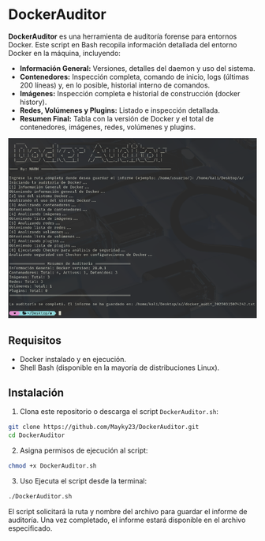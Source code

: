 # DockerAuditor

**DockerAuditor** es una herramienta de auditoría forense para entornos Docker.
Este script en Bash recopila información detallada del entorno Docker en la máquina, incluyendo:

- **Información General:** Versiones, detalles del daemon y uso del sistema.
- **Contenedores:** Inspección completa, comando de inicio, logs (últimas 200 líneas) y, en lo posible, historial interno de comandos.
- **Imágenes:** Inspección completa e historial de construcción (docker history).
- **Redes, Volúmenes y Plugins:** Listado e inspección detallada.
- **Resumen Final:** Tabla con la versión de Docker y el total de contenedores, imágenes, redes, volúmenes y plugins.

![DcokerAuditor](img/foto.png)

## Requisitos

- Docker instalado y en ejecución.
- Shell Bash (disponible en la mayoría de distribuciones Linux).

## Instalación

1. Clona este repositorio o descarga el script `DockerAuditor.sh`:
```bash
git clone https://github.com/Mayky23/DockerAuditor.git
cd DockerAuditor
```
2. Asigna permisos de ejecución al script:
```bash
chmod +x DockerAuditor.sh
```
3. Uso
Ejecuta el script desde la terminal:
```bash
./DockerAuditor.sh
```
El script solicitará la ruta y nombre del archivo para guardar el informe de auditoría. Una vez completado, el informe estará disponible en el archivo especificado.